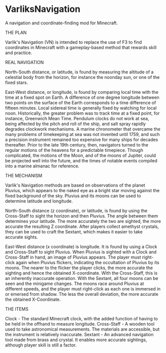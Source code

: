 # VarliksNavigation
A navigation and coordinate-finding mod for Minecraft.

THE PLAN

Varlik's Navigation (VN) is intended to replace the use of F3 to find coordinates in Minecraft with a gameplay-based method that rewards skill and practice.

REAL NAVIGATION

North-South distance, or latitude, is found by measuring the altitude of a celestial body from the horizon, for instance the noonday sun, or one of the fixed stars. 

East-West distance, or longitude, is found by comparing local time with the time at a fixed spot on Earth. A difference of one degree longitude between two points on the surface of the Earth corresponds to a time difference of fifteen minutes. Local sidereal time is generally fixed by watching for local noon. Historically, the greater problem was to track time at a fixed point, for instance, Greenwich Mean Time. Pendulum clocks do not work at sea, being affected by the pitch and roll of the ship, and salt spray rapidly degrades clockwork mechanisms. A marine chronometer that overcame the many problems of timekeeping at sea was not invented until 1759, and such a precision instrument remained too expensive for many ships for decades thereafter. Prior to the late 19th century, then, navigators turned to the regular motions of the heavens for a predictable timepiece. Though complicated, the motions of the Moon, and of the moons of Jupiter, could be projected well into the future, and the times of notable events compiled into a marine almanac for reference. 

THE MECHANISM

Varlik's Navigation methods are based on observations of the planet Pluvius, which appears to the naked eye as a bright star moving against the fixed background of the sky. Pluvius and its moons can be used to determine latitude and longitude.

North-South distance (z coordinate), or latitude, is found by using the Cross-Staff to sight the horizon and then Pluvius. The angle between them determines your latitude. The more accurately the two are sighted, the more accurate the resulting Z coordinate. After players collect amethyst crystals, they can be used to craft the Sextant, which makes it easier to take accurate sights.

East-West distance (x coordinate) is longitude. It is found by using a Clock and Cross-Staff to sight Pluvius. When Pluvius is sighted with a Clock and Cross-Staff in hand, an image of Pluvius appears. The player must right-click again when Pluvius flickers, indicating the occultation of Pluvius by its moons. The nearer to the flicker the player clicks, the more accurate the sighting and hence the obtained X-coordinate. With the Cross-Staff, this is an inherently inaccurate operation. With the Sextant, all four moons can be seen and the minigame changes. The moons race around Pluvius at different speeds, and the player must right-click as each one is immersed in or emersed from shadow. The less the overall deviation, the more accurate the obtained X-Coordinate.

THE ITEMS

Clock - The standard Minecraft clock, with the added function of having to be held in the offhand to measure longitude.
Cross-Staff - A wooden tool used to take astronomical measurements. The materials are accessible, but the instrument is relatively inaccurate.
Sextant - An advanced navigation tool made from brass and crystal. It enables more accurate sightings, although player skill is still a factor.
